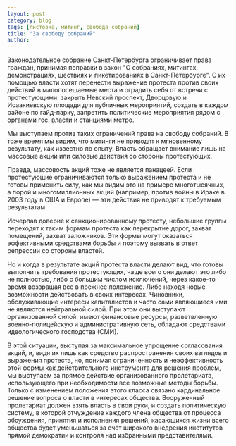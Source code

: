```yaml
---
layout: post
category: blog
tags: [листовка, митинг, свобода собраний]
title: "За свободу собраний"
author: 
---
```


Законодательное собрание Санкт-Петербурга ограничивает права граждан, принимая поправки в закон "О собраниях, митингах, демонстрациях, шествиях и пикетированиях в Санкт-Петербурге". С их помощью власти хотят перенести выражение протеста против своих действий в малопосещаемые места и оградить себя от встречи с протестующими: закрыть Невский проспект, Дворцовую и Исаакиевскую площади для публичных мероприятий, создать в каждом районе по гайд-парку, запретить политические мероприятия рядом с органами гос. власти и станциями метро.

Мы выступаем против таких ограничений права на свободу собраний. В тоже время мы видим, что митинги не приводят к мгновенному результату, как известно по опыту. Власть обращает внимание лишь на массовые акции или силовые действия со стороны протестующих.

Правда, массовость акций тоже не является панацеей. Если протестующие ограничиваются только выражением протеста и не готовы применить силу, как мы видим это на примере многотысячных, а порой и многомиллионных акций (например, против войны в Ираке в 2003 году в США и Европе) — эти действия не приводят к требуемым результатам.

Исчерпав доверие к санкционированному протесту, небольшие группы переходят к таким формам протеста как перекрытие дорог, захват помещений, захват заложников. Эти формы могут оказаться эффективными средствами борьбы и поэтому вызвать в ответ репрессии со стороны властей.

Но и когда в результате акций протеста власти делают вид, что готовы выполнить требования протестующих, чаще всего они делают это либо не полностью, либо с большим числом исключений, через какое-то время возвращая все в прежнее положение. Либо находя новые возможности действовать в своих интересах. Чиновники, обслуживающие интересы капиталистов и часто сами являющиеся ими не являются нейтральной силой. При этом они выступают организованной силой: имеют финансовые ресурсы, разветвленную военно-полицейскую и административную сеть, обладают средствами идеологического господства (СМИ).

В этой ситуации, выступая за максимальное упрощение согласования акций, и, видя их лишь как средство распространения своих взглядов и выражения протеста, но, понимая ограниченность и неэффективность этой формы как действительного инструмента для решения проблем, мы выступаем за прямое действие организованного пролетариата, использующего при необходимости все возможные методы борьбы. Только с изменением положения этого класса связано кардинальное решение вопроса о власти в интересах общества. Вооруженный пролетариат должен взять власть в свои руки, и создать политическую систему, в которой отчуждение каждого члена общества от процесса обсуждения, принятия и исполнения решений, касающихся жизни всего общества будет уменьшаться за счёт широкого внедрения институтов прямой демократии и контроля над избранными представителями.